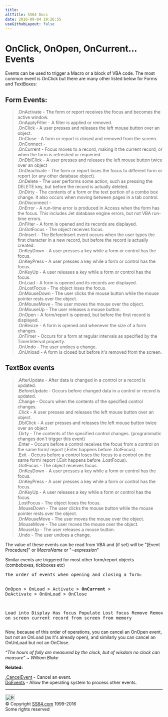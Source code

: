 ```yaml
---
title:
altTitle: SS64 Docs
date: 2016-09-04 19:26:55
useGithubLayout: false
---
```

<!-- #BeginLibraryItem "/Library/head_access.lbi" --><!-- #EndLibraryItem --><h1>OnClick, OnOpen, OnCurrent... Events</h1>
<p> Events can be used to trigger a Macro or a block of VBA code. The most common event is <span class="code">OnClick</span> but there are many other listed below  for Forms and TextBoxes:</p>
<h2>Form Events:</h2>
<blockquote>
<p>.OnActivate - The form or report receives the focus and becomes the active window.<br>
.OnApplyFilter - A filter is applied or removed.<br>
.OnClick - A user presses and releases the left mouse button over an object.<br>
.OnClose - A form or report is closed and removed from the screen.<br>
.OnConnect - <br>
.OnCurrent - Focus moves to a record, making it the current record, or when the form is refreshed or requeried.<br>
.OnDblClick - A user presses and releases the left mouse button twice over an object<br>
.OnDeactivate - The form or report loses the focus to different form or report (or any other database object).<br>
.OnDelete - The user performs some action, such as pressing the DELETE key, but before the record is actually deleted.<br>
.OnDirty - The contents of a form or the text portion of a combo box change. It also occurs when  moving between pages in a tab control.<br>
.OnDisconnect - <br>
.OnError - A run-time error is produced in  Access when the form has the focus. This includes Jet database engine errors, but not VBA run-time errors.<br>
.OnFilter - A form is opened and its records are displayed.<br>
.OnGotFocus - The object receives focus.<br>
.OnInsert - The BeforeInsert event occurs when the user types the first character in a new record, but before the record is actually created.<br>
.OnKeyDown - A user presses a key while a form or control has the focus.<br>
.OnKeyPress - A user presses a key while a form or control has the focus.<br>
.OnKeyUp - A user releases a key while a form or control has the focus.<br>
.OnLoad - A form is opened and its records are displayed.<br>
.OnLostFocus - The object loses the focus.<br>
.OnMouseDown - The user clicks the mouse button while the mouse pointer rests over the object.<br>
.OnMouseMove - The user moves the mouse over the object.<br>
.OnMouseUp - The user releases a mouse button.<br>
.OnOpen - A form/report is opened, but before the first record is displayed.<br>
.OnResize - A form is opened and whenever the size of a form changes.<br>
.OnTimer - Occurs for a form at regular intervals as specified by the TimerInterval property.<br>
.OnUndo - The user undoes a change.<br>
.OnUnload - A form is closed but before it's removed from the screen.</p>
</blockquote>
<h2>TextBox events </h2>
<blockquote>
<p>.AfterUpdate - After data is changed in a control or a record is updated.<br>
.BeforeUpdate - Occurs before changed data in a control or record is updated.<br>
.Change - Occurs when the contents of the specified control changes.<br>
.Click - A user presses and releases the left mouse button over an object.<br>
.DblClick - A user presses and releases the left mouse button twice over an object<br>
.Dirty - The contents of the specified control changes. (programmatic changes don't trigger this event) <br>
.Enter - Occurs before a control  receives the focus from a control on the same form/ report (.Enter happens before .GotFocus).<br>
.Exit - Occurs before a control  loses the focus to a control on the same form/ report (.Exit happens before .LostFocus).<br>
.GotFocus - The object receives focus.<br>
.OnKeyDown - A user presses a key while a form or control has the focus.<br>
.OnKeyPress - A user presses a key while a form or control has the focus.<br>
.OnKeyUp - A user releases a key while a form or control has the focus.<br>
.LostFocus - The object loses the focus.<br>
.MouseDown - The user clicks the mouse button while the mouse pointer rests over the object.<br>
.OnMouseMove - The user moves the mouse over the object.<br>
.MouseMove - The user moves the mouse over the object.<br>
.MouseUp - The user releases a mouse button.<br>
.Undo - The user undoes a change.</p>
</blockquote>
<p>The value of these events can be read from VBA and (if set) will be "[Event Procedure]" or <i>MacroName</i> or "=<i>expression</i>"</p>
<p>Similar events are triggered for most other form/report objects (comboboxes, tickboxes etc)</p>
<pre>The order of events when opening and closing a form:
 
   OnOpen &gt; OnLoad &gt; Activate &gt; <b>OnCurrent</b> &gt; DeActivate &gt; OnUnLoad &gt; OnClose

 Load into Display   Has focus  Populate     Lost focus  Remove      Remove
  memory   on screen           current record            from screen from memory</pre>
<p> Now, because of this order of operations, you can <span class="code">cancel</span> an OnOpen event, but not an OnLoad (as it's already open), and similarly you can cancel an OnUnLoad  but not an OnClose.<br>
</p>
<p class="quote"><i>“The hours of folly are measured by the clock, but of wisdom no clock can measure” ~ William Blake</i></p>
<p><b>Related:</b></p>
<p><a href="cancelevent.html">.CancelEvent</a> - Cancel an event.<br>
<a href="doevents.html">DoEvents</a> - Allow the operating system to process other events.</p><!-- #BeginLibraryItem "/Library/foot_access.lbi" --><p>
<!-- access -->

<hr>
<div id="bl" class="footer"><a href="onclick.html#"><img src="../images/top.png" width="30" height="22" alt="Back to the Top"></a></div>
<div id="br" class="footer, tagline">© Copyright <a href="../index.html">SS64.com</a> 1999-2016<br>
Some rights reserved</div><!-- #EndLibraryItem -->

